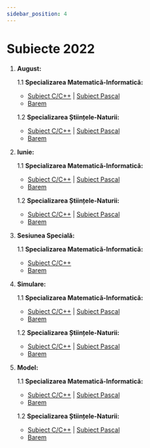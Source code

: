 ```yaml
---
sidebar_position: 4
---
```


# Subiecte 2022

1. **August:**

    1.1 **Specializarea Matematică-Informatică:**
    - [Subiect C/C++](./2022/SubiectAugust2022MIC.pdf) | [Subiect Pascal](./2022/SubiectAugust2022MIPascal.pdf)
    - [Barem](./2022/BaremAugust2022MI.pdf)

    1.2 **Specializarea Științele-Naturii:**
    - [Subiect C/C++](./2022/SubiectAugust2022MIC.pdf) | [Subiect Pascal](./2022/SubiectAugust2022SNPascal.pdf)
    - [Barem](./2022/BaremAugust2022SN.pdf)

2. **Iunie:**

    1.1 **Specializarea Matematică-Informatică:**
    - [Subiect C/C++](./2022/SubiectIunie2022MIC.pdf) | [Subiect Pascal](./2022/SubiectIunie2022MIPascal.pdf)
    - [Barem](./2022/BaremIunie2022MI.pdf)

    1.2 **Specializarea Științele-Naturii:**
    - [Subiect C/C++](./2022/SubiectIunie2022MIC.pdf) | [Subiect Pascal](./2022/SubiectIunie2022MIPascal.pdf)  
    - [Barem](./2022/BaremIunie2022SN.pdf)

3. **Sesiunea Specială:**

    1.1 **Specializarea Matematică-Informatică:**
    - [Subiect C/C++](./2022/SubiectSpeciala2022MIC.pdf)
    - [Barem](./2022/BaremSpeciala2022MI.pdf)

4. **Simulare:**

    1.1 **Specializarea Matematică-Informatică:**
    - [Subiect C/C++](./2022/SubiectSimulare2022MIC.pdf) | [Subiect Pascal](./2022/SubiectSimulare2022MIPascal.pdf)
    - [Barem](./2022/BaremSimulare2022MI.pdf)

    1.2 **Specializarea Științele-Naturii:**
    - [Subiect C/C++](./2022/SubiectSimulare2022MIC.pdf) | [Subiect Pascal](./2022/SubiectSimulare2022MIPascal.pdf)
    - [Barem](./2022/BaremSimulare2022SN.pdf)

5. **Model:**

    1.1 **Specializarea Matematică-Informatică:**
    - [Subiect C/C++](./2022/SubiectModel2022MIC.pdf) | [Subiect Pascal](./2022/SubiectModel2022MIPascal.pdf)
    - [Barem](./2022/BaremModel2022MI.pdf)

    1.2 **Specializarea Științele-Naturii:**
    - [Subiect C/C++](./2022/SubiectModel2022SNC.pdf) | [Subiect Pascal](./2022/SubiectModel2022SNPascal.pdf)
    - [Barem](./2022/BaremModel2022SN.pdf)